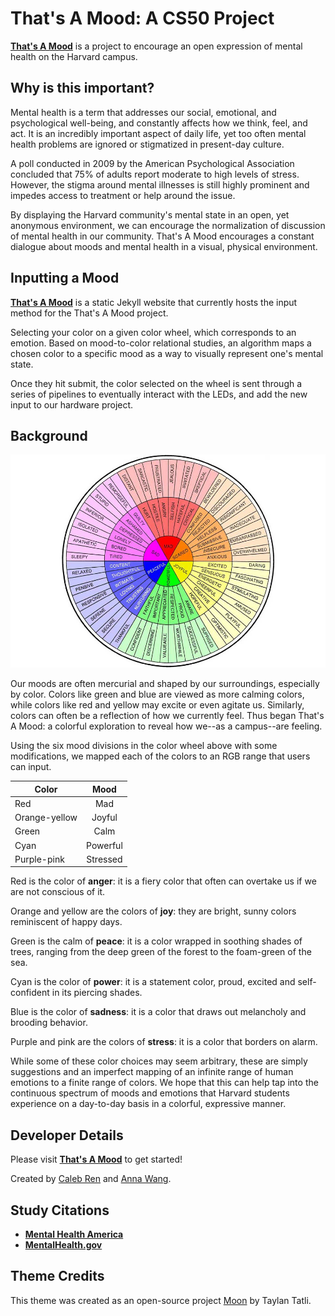 # That's A Mood: A CS50 Project

**[That's A Mood](https://annawang7.github.io/cs50-final-proj)** is a project to encourage an open expression of mental health on the Harvard campus. 

## Why is this important?
  Mental health is a term that addresses our social, emotional, and psychological well-being, and constantly affects how we think, feel, and act. It is an incredibly important aspect of daily life, yet too often mental health problems are ignored or stigmatized in present-day culture.
  
  A poll conducted in 2009 by the American Psychological Association concluded that 75% of adults report moderate to high levels of stress. However, the stigma around mental illnesses is still highly prominent and impedes access to treatment or help around the issue.

  By displaying the Harvard community's mental state in an open, yet anonymous environment, we can encourage the normalization of discussion of mental health in our community. That's A Mood encourages a constant dialogue about moods and mental health in a visual, physical environment. 

## Inputting a Mood
  **[That's A Mood](https://annawang7.github.io/cs50-final-proj)** is a static Jekyll website that currently hosts the input method for the That's A Mood project.
  
  Selecting your color on a given color wheel, which corresponds to an emotion. Based on mood-to-color relational studies, an algorithm maps a chosen color to a specific mood as a way to visually represent one's mental state.
  
  Once they hit submit, the color selected on the wheel is sent through a series of pipelines to eventually interact with the LEDs, and add the new input to our hardware project.

## Background
![Color Wheel](https://github.com/annawang7/cs50-final-proj/blob/gh-pages/Color_Wheel.jpg "Source: https://www.psychologytoday.com/us/blog/peaceful-parents-happy-kids/201801/easy-ways-teach-kids-about-emotions-in-daily-life?amp")

Our moods are often mercurial and shaped by our surroundings, especially by color. Colors like green and blue are viewed as more calming colors, while colors like red and yellow may excite or even agitate us. Similarly, colors can often be a reflection of how we currently feel. Thus began That's A Mood: a colorful exploration to reveal how we--as a campus--are feeling.

Using the six mood divisions in the color wheel above with some modifications, we mapped each of the colors to an RGB range that users can input.

| Color            | Mood      | 
| ---------------- |:---------:|
| Red              | Mad       |
| Orange-yellow    | Joyful    |
| Green            | Calm      |
| Cyan             | Powerful  |
| Purple-pink      | Stressed  |

Red is the color of **anger**: it is a fiery color that often can overtake us if we are not conscious of it.

Orange and yellow are the colors of **joy**: they are bright, sunny colors reminiscent of happy days.

Green is the calm of **peace**: it is a color wrapped in soothing shades of trees, ranging from the deep green of the forest to the foam-green of the sea.

Cyan is the color of **power**: it is a statement color, proud, excited and self-confident in its piercing shades.

Blue is the color of **sadness**: it is a color that draws out melancholy and brooding behavior.

Purple and pink are the colors of **stress**: it is a color that borders on alarm.

While some of these color choices may seem arbitrary, these are simply suggestions and an imperfect mapping of an infinite range of human emotions to a finite range of colors. We hope that this can help tap into the continuous spectrum of moods and emotions that Harvard students experience on a day-to-day basis in a colorful, expressive manner.

## Developer Details
  Please visit **[That's A Mood](https://github.com/calebaren/cs50-final-project)** to get started!

  Created by [Caleb Ren](https://github.com/calebaren) and [Anna Wang](https://github.annawang7.com).

## Study Citations
  * **[Mental Health America](https://www.mha-em.org/advocacy/12-media/132-mental-health-treatment-and-stigma-statistics.html)** 
  * **[MentalHealth.gov](https://www.mentalhealth.gov/basics/what-is-mental-health)**

## Theme Credits
This theme was created as an open-source project [Moon](https://taylantatli.github.io/Moon) by Taylan Tatli. 